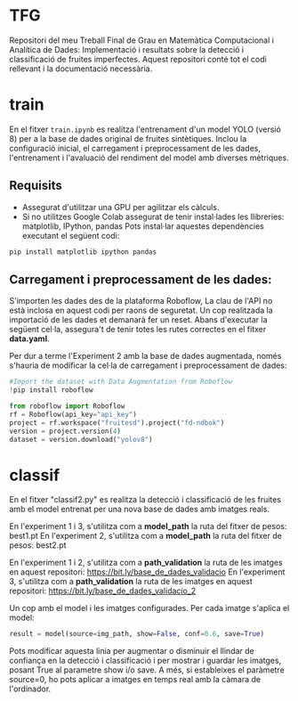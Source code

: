 # TFG
Repositori del meu Treball Final de Grau en Matemàtica Computacional i Analítica de Dades: Implementació i resultats sobre la detecció i classificació de fruites imperfectes. Aquest repositori conté tot el codi rellevant i la documentació necessària.

# train
En el fitxer `train.ipynb` es realitza l'entrenament d'un model YOLO (versió 8) per a la base de dades original de fruites sintètiques. 
Inclou la configuració inicial, el carregament i preprocessament de les dades, l'entrenament i l'avaluació del rendiment del model amb diverses mètriques.
  ## Requisits
  - Assegurat d'utilitzar una GPU per agilitzar els càlculs.
  - Si no utilitzes Google Colab assegurat de tenir instal·lades les llibreries: matplotlib, IPython, pandas 
  Pots instal·lar aquestes dependències executant el següent codi:
  ```python
  pip install matplotlib ipython pandas
  ```
  ## Carregament i preprocessament de les dades:
  S'importen les dades des de la plataforma Roboflow, La clau de l'API no està inclosa en aquest codi per raons de seguretat.
  Un cop realitzada la importació de les dades et demanarà fer un reset. Abans d'executar la següent cel·la, assegura't de tenir totes les rutes correctes en el fitxer **data.yaml**.

Per dur a terme l'Experiment 2 amb la base de dades augmentada, només s'hauria de modificar la cel·la de carregament i preprocessament de dades:
 ```python
#Import the dataset with Data Augmentation from Roboflow
!pip install roboflow

from roboflow import Roboflow
rf = Roboflow(api_key="api_key")
project = rf.workspace("fruitesd").project("fd-ndbok")
version = project.version(4)
dataset = version.download("yolov8")
```

# classif
En el fitxer "classif2.py" es realitza la detecció i classificació de les fruites amb el model entrenat per una nova base de dades amb imatges reals.

En l'experiment 1 i 3, s'utilitza com a **model_path** la ruta del fitxer de pesos: best1.pt
En l'experiment 2, s'utilitza com a **model_path** la ruta del fitxer de pesos: best2.pt

En l'experiment 1 i 2, s'utilitza com a **path_validation** la ruta de les imatges en aquest repositori: https://bit.ly/base_de_dades_validacio
En l'experiment 3, s'utilitza com a **path_validation** la ruta de les imatges en aquest repositori: https://bit.ly/base_de_dades_validacio_2

Un cop amb el model i les imatges configurades. Per cada imatge s'aplica el model:
```python
result = model(source=img_path, show=False, conf=0.6, save=True)
```
Pots modificar aquesta linia per augmentar o disminuir el llindar de confiança en la detecció i classificació i per mostrar i guardar les imatges, posant True al parametre show i/o save. 
A més, si estableixes el paràmetre source=0, ho pots aplicar a imatges en temps real amb la càmara de l'ordinador.
